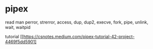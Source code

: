 # pipex
read man perror, strerror, access, dup, dup2, execve, fork, pipe, unlink, wait, waitpid  
  
tutorial [[https://csnotes.medium.com/pipex-tutorial-42-project-4469f5dd5901]

